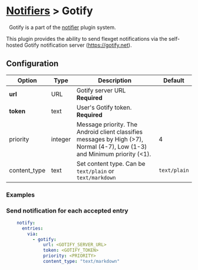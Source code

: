# [Notifiers](/Plugins/Notifiers) > Gotify
<div class="alert alert-success" role="info">
  
  <span class="glyphicon glyphicon glyphicon-cog"></span>
  &nbsp; Gotify is a part of the [notifier](/Plugins/Notifiers) plugin system.
</div>

This plugin provides the ability to send flexget notifications via the self-hosted Gotify notification server (https://gotify.net).

## Configuration

| Option |Type|  Description | Default |
| --- | ---| --- |---|
|**url**|URL|Gotify server URL **Required**|
| **token**| text| User's Gotify token. **Required**|
|priority|integer|Message priority. The Android client classifies messages by High (>7), Normal (4-7), Low (1-3) and Minimum priority (<1).|4
| content_type | text | Set content type. Can be `text/plain` or `text/markdown` | `text/plain`

### Examples

### Send notification for each accepted entry
```yaml
    notify:
      entries:
        via:
          - gotify:
              url: <GOTIFY_SERVER_URL>
              token: <GOTIFY_TOKEN>
              priority: <PRIORITY>
              content_type: "text/markdown"
```


